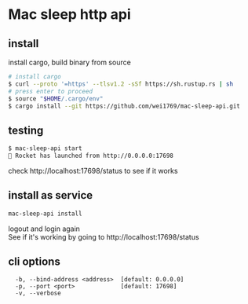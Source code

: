 # Mac sleep http api

## install

install cargo, build binary from source

```bash
# install cargo
$ curl --proto '=https' --tlsv1.2 -sSf https://sh.rustup.rs | sh
# press enter to proceed
$ source "$HOME/.cargo/env"
$ cargo install --git https://github.com/wei1769/mac-sleep-api.git
```

## testing

```bash
$ mac-sleep-api start
🚀 Rocket has launched from http://0.0.0.0:17698
```

check http://localhost:17698/status to see if it works

## install as service

```bash
mac-sleep-api install
```

logout and login again  
See if it's working by going to http://localhost:17698/status

## cli options

```
  -b, --bind-address <address>  [default: 0.0.0.0]
  -p, --port <port>             [default: 17698]
  -v, --verbose
```
